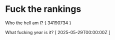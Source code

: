 # Fuck the rankings

Who the hell am I?
{ 34190734 }

What fucking year is it?
[ 2025-05-29T00:00:00Z ]

